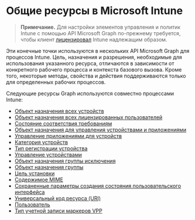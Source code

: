 # <a name="shared-resources-in-microsoft-intune"></a>Общие ресурсы в Microsoft Intune

> **Примечание.** Для настройки элементов управления и политик Intune с помощью API Microsoft Graph по-прежнему требуется, чтобы клиент [лицензировал](https://www.microsoft.com/en-us/cloud-platform/microsoft-intune-pricing) Intune надлежащим образом.

Эти конечные точки используются в нескольких API Microsoft Graph для процессов Intune.  Цель, назначения и разрешения, необходимые для использования указанного ресурса, отличаются в зависимости от конкретного рабочего процесса и контекста базового вызова.  Кроме того, некоторые методы, свойства и действия поддерживаются только для определенных рабочих процессов.

Следующие ресурсы Graph используются совместно процессами Intune:

- [Объект назначения всех устройств](intune_shared_alldevicesassignmenttarget.md)
- [Объект назначения всех лицензированных пользователей](intune_shared_alllicensedusersassignmenttarget.md)
- [Состояние соответствия требованиям](intune_shared_compliancestatus.md)
- [Объект назначения для управления устройствами и приложениями](intune_shared_deviceandappmanagementassignmenttarget.md)
- [Управление приложениями для устройств](intune_shared_deviceappmanagement.md)
- [Категория устройств](intune_shared_devicecategory.md)
- [Тип регистрации устройства](intune_shared_deviceenrollmenttype.md)
- [Управление устройствами](intune_shared_devicemanagement.md)
- [Объект назначения группы исключения](intune_shared_exclusiongroupassignmenttarget.md)
- [Объект назначения группы](intune_shared_groupassignmenttarget.md)
- [Цель установки](intune_shared_installintent.md)
- [Содержимое MIME](intune_shared_mimecontent.md)
- [Сохраненные параметры создания состояния пользовательского интерфейса](intune_shared_saveduistategenerationoptions.md)
- [Универсальный код ресурса (URI)](intune_shared_uri.md)
- [Пользователь
](intune_shared_user.md)
- [Тип учетной записи маркеров VPP](intune_shared_vpptokenaccounttype.md)
